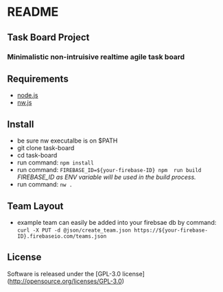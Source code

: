 # README #
## Task Board Project ##
### Minimalistic non-intruisive realtime agile task board ###

## Requirements

*  [node.js](https://nodejs.org)
*  [nw.js](nwjs.io/)

## Install

* be sure nw executalbe is on $PATH
* git clone task-board
* cd task-board
* run command: `npm install`
* run command: `FIREBASE_ID=${your-firebase-ID} npm  run build` *FIREBASE_ID as ENV variable will be used in the build process.*
* run command: `nw .`

## Team Layout

* example team can easily be added into your firebsae db by command: `curl -X PUT -d @json/create_team.json https://${your-firebase-ID}.firebaseio.com/teams.json`

## License

Software is released under the [GPL-3.0 license] (http://opensource.org/licenses/GPL-3.0)

